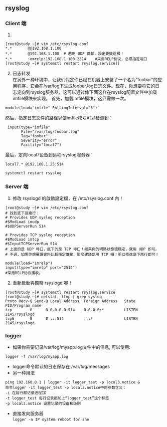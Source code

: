 ## rsyslog
### Client 端
1. 
```
[root@study ~]# vim /etc/rsyslog.conf
*.*       @@192.168.1.100
*.*       @192.168.1.100  # 若用 UDP 傳輸，設定要變這樣！
*.*		  :omrelp:192.168.1.100:2514	#采用RELP协议，必须指定端口
[root@study ~]# systemctl restart rsyslog.service]]
```
2. 日志转发  
 在另外一种环境中，让我们假定你已经在机器上安装了一个名为“foobar”的应用程序，它会在/var/log下生成foobar.log日志文件。现在，你想要将它的日志定向到rsyslog服务器，这可以通过像下面这样在rsyslog配置文件中加载imfile模块来实现。
 首先，加载imfile模块，这只需做一次。
```
module(load="imfile" PollingInterval="5")`
```
 然后，指定日志文件的路径以便imfile模块可以检测到：
```
 input(type="imfile"
       File="/var/log/foobar.log"
       Tag="foobar"
       Severity="error"
       Facility="local7")
```
最后，定向local7设备到远程rsyslog服务器：
```
local7.* @192.168.1.25:514

systemctl restart rsyslog
```
### Server 端
1. 修改 rsyslogd 的啟動設定檔，在 /etc/rsyslog.conf 內！
```
[root@study ~]# vim /etc/rsyslog.conf
# 找到底下這幾行：
# Provides UDP syslog reception
#$ModLoad imudp
#$UDPServerRun 514

# Provides TCP syslog reception
#$ModLoad imtcp
#$InputTCPServerRun 514
# 上面的是 UDP 埠口，底下的是 TCP 埠口！如果你的網路狀態很穩定，就用 UDP 即可。
# 不過，如果你想要讓資料比較穩定傳輸，那麼建議使用 TCP 囉！所以修改底下兩行即可！

module(load="imrelp")
input(type="imrelp" port="2514")
#采用RELP协议接收。
```
2. 重新啟動與觀察 rsyslogd 喔！
```
[root@study ~]# systemctl restart rsyslog.service
[root@study ~]# netstat -ltnp | grep syslog
Proto Recv-Q Send-Q Local Address  Foreign Address   State    PID/Program name
tcp        0      0 0.0.0.0:514    0.0.0.0:*         LISTEN   2145/rsyslogd
tcp6       0      0 :::514         :::*              LISTEN   2145/rsyslogd
```
### logger
- 如果你需要记录/var/log/myapp.log文件中的信息, 可以使用:
```
logger -f /var/log/myapp.log
```
- logger命令默认的日志保存在 /var/log/messages
- 另一种用法

```
ping 192.168.0.1 | logger -it logger_test -p local3.notice &
命令logger -it logger_test -p local3.notice中的参数含义：
-i 在每行都记录进程ID
-t logger_test 每行记录都加上“logger_test”这个标签
-p local3.notice 设置记录的设备和级别
```
- 直接发向服务器  
`logger -n IP system reboot for she`
